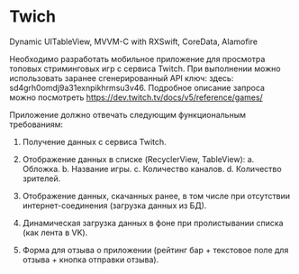 # Twich
Dynamic UITableView, MVVM-C with RXSwift, CoreData, Alamofire

Необходимо разработать мобильное приложение для просмотра топовых стриминговых игр с сервиса
Twitch. При выполнении можно использовать заранее сгенерированный API ключ: здесь: sd4grh0omdj9a31exnpikhrmsu3v46.
Подробное описание запроса можно посмотреть https://dev.twitch.tv/docs/v5/reference/games/

Приложение должно отвечать следующим функциональным требованиям:
  1. Получение данных с сервиса Twitch.
  2. Отображение данных в списке (RecyclerView, TableView): 
      a. Обложка.
      b. Название игры.
      c. Количество каналов.
      d. Количество зрителей.

  3. Отображение данных, скачанных ранее, в том числе при отсутствии интернет-соединения (загрузка данных из БД).
  4. Динамическая загрузка данных в фоне при пролистывании списка (как лента в VK).
  5. Форма для отзыва о приложении (рейтинг бар + текстовое поле для отзыва + кнопка отправки
  отзыва).
